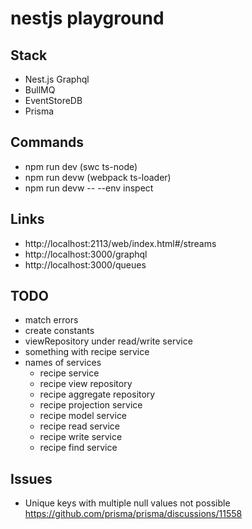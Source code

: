 # nestjs playground

## Stack

- Nest.js Graphql
- BullMQ
- EventStoreDB
- Prisma

## Commands

- npm run dev (swc ts-node)
- npm run devw (webpack ts-loader)
- npm run devw -- --env inspect

## Links

- http://localhost:2113/web/index.html#/streams
- http://localhost:3000/graphql
- http://localhost:3000/queues

## TODO

- match errors
- create constants
- viewRepository under read/write service
- something with recipe service
- names of services
  - recipe service
  - recipe view repository
  - recipe aggregate repository
  - recipe projection service
  - recipe model service
  - recipe read service
  - recipe write service
  - recipe find service

## Issues

- Unique keys with multiple null values not possible https://github.com/prisma/prisma/discussions/11558
